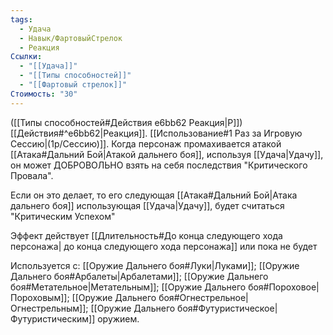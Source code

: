 ```yaml
---
tags:
  - Удача
  - Навык/ФартовыйСтрелок
  - Реакция
Ссылки:
  - "[[Удача]]"
  - "[[Типы способностей]]"
  - "[[Фартовый стрелок]]"
Стоимость: "30"
---
```

([[Типы способностей#Действия e6bb62 Реакция|Р]]) [[Действия#^e6bb62|Реакция]]. [[Использование#1 Раз за Игровую Сессию|(1р/Сессию)]]. Когда персонаж промахивается атакой [[Атака#Дальний Бой|Атакой дальнего боя]], используя [[Удача|Удачу]], он может ДОБРОВОЛЬНО взять на себя последствия "Критического Провала".

Если он это делает, то его следующая [[Атака#Дальний Бой|Атака дальнего боя]] использующая [[Удача|Удачу]], будет считаться "Критическим Успехом"

Эффект действует [[Длительность#До конца следующего хода персонажа| до конца следующего хода персонажа]] или пока не будет 

Используется с: [[Оружие Дальнего боя#Луки|Луками]]; [[Оружие Дальнего боя#Арбалеты|Арбалетами]]; [[Оружие Дальнего боя#Метательное|Метательным]]; [[Оружие Дальнего боя#Пороховое|Пороховым]]; [[Оружие Дальнего боя#Огнестрельное|Огнестрельным]]; [[Оружие Дальнего боя#Футуристическое|Футуристическим]] оружием.


